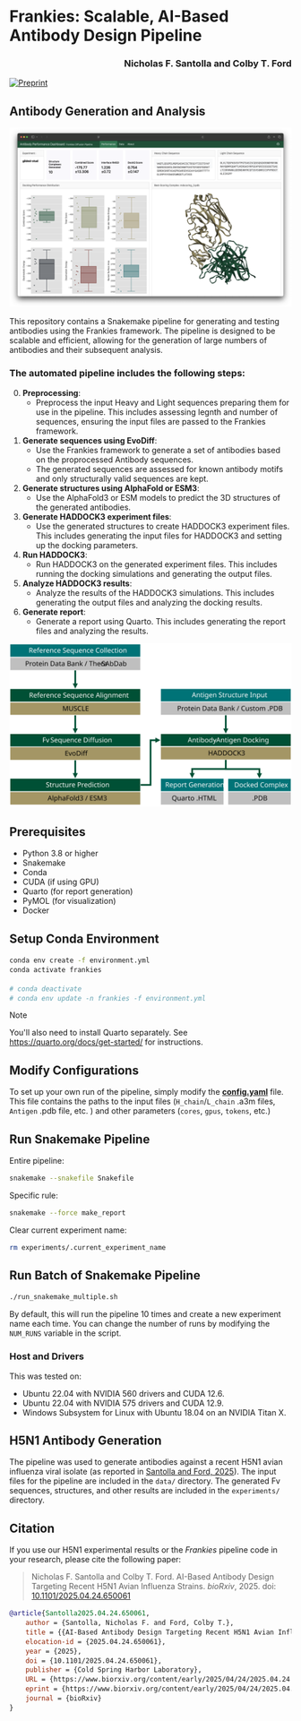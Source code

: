# Frankies: Scalable, AI-Based  Antibody Design Pipeline

<h3 align="right">Nicholas F. Santolla and Colby T. Ford</h3>

[![Preprint](https://img.shields.io/badge/bioRxiv-10.1101/2025.04.24.650061-bb2635?style=for-the-badge&logo=read.cv)](https://www.biorxiv.org/content/10.1101/2025.04.24.650061)


## Antibody Generation and Analysis

![](figures/dashboard_gilded-stud.png)

This repository contains a Snakemake pipeline for generating and testing antibodies using the Frankies framework. The pipeline is designed to be scalable and efficient, allowing for the generation of large numbers of antibodies and their subsequent analysis.

### The automated pipeline includes the following steps:

0. **Preprocessing**: 
    - Preprocess the input Heavy and Light sequences preparing them for use in the pipeline. This includes assessing legnth and number of sequences, ensuring the input files are passed to the Frankies framework.
1. **Generate sequences using EvoDiff**: 
    - Use the Frankies framework to generate a set of antibodies based on the proprocessed Antibody sequences.
    - The generated sequences are assessed for known antibody motifs and only structurally valid sequences are kept.
2. **Generate structures using AlphaFold or ESM3**: 
    - Use the AlphaFold3 or ESM models to predict the 3D structures of the generated antibodies.
3. **Generate HADDOCK3 experiment files**:
    - Use the generated structures to create HADDOCK3 experiment files. This includes generating the input files for HADDOCK3 and setting up the docking parameters.
4. **Run HADDOCK3**:
    - Run HADDOCK3 on the generated experiment files. This includes running the docking simulations and generating the output files.
5. **Analyze HADDOCK3 results**:
    - Analyze the results of the HADDOCK3 simulations. This includes generating the output files and analyzing the docking results.
6. **Generate report**:
    - Generate a report using Quarto. This includes generating the report files and analyzing the results.


![](paper/workflow.svg)

## Prerequisites
- Python 3.8 or higher
- Snakemake
- Conda
- CUDA (if using GPU)
- Quarto (for report generation)
- PyMOL (for visualization)
- Docker

## Setup Conda Environment
```bash
conda env create -f environment.yml
conda activate frankies

# conda deactivate
# conda env update -n frankies -f environment.yml
```

> [!NOTE]  
> You'll also need to install Quarto separately. See https://quarto.org/docs/get-started/ for instructions.


## Modify Configurations

To set up your own run of the pipeline, simply modify the [**config.yaml**](config.yaml) file. This file contains the paths to the input files (`H_chain`/`L_chain` .a3m files, `Antigen` .pdb file, etc. ) and other parameters (`cores`, `gpus`, `tokens`, etc.)

## Run Snakemake Pipeline

Entire pipeline:
```bash
snakemake --snakefile Snakefile
```

Specific rule:
```bash
snakemake --force make_report
```

Clear current experiment name:
```bash
rm experiments/.current_experiment_name
```

## Run Batch of Snakemake Pipeline

```bash
./run_snakemake_multiple.sh
```
By default, this will run the pipeline 10 times and create a new experiment name each time. You can change the number of runs by modifying the `NUM_RUNS` variable in the script.

### Host and Drivers
This was tested on:
 - Ubuntu 22.04 with NVIDIA 560 drivers and CUDA 12.6.
 - Ubuntu 22.04 with NVIDIA 575 drivers and CUDA 12.9.
 - Windows Subsystem for Linux with Ubuntu 18.04 on an NVIDIA Titan X.


## H5N1 Antibody Generation
The pipeline was used to generate antibodies against a recent H5N1 avian influenza viral isolate (as reported in [Santolla and Ford, 2025](https://www.biorxiv.org/content/10.1101/2025.04.24.650061v1)). The input files for the pipeline are included in the `data/` directory. The generated Fv sequences, structures, and other results are included in the `experiments/` directory. 

## Citation
If you use our H5N1 experimental results or the _Frankies_ pipeline code in your research, please cite the following paper:

> Nicholas F. Santolla and Colby T. Ford. AI-Based Antibody Design Targeting Recent H5N1 Avian Influenza Strains. 
_bioRxiv_, 2025. doi: [10.1101/2025.04.24.650061](https://doi.org/10.1101/2025.04.24.650061)


```bibtex
@article{Santolla2025.04.24.650061,
	author = {Santolla, Nicholas F. and Ford, Colby T.},
	title = {{AI-Based Antibody Design Targeting Recent H5N1 Avian Influenza Strains}},
	elocation-id = {2025.04.24.650061},
	year = {2025},
	doi = {10.1101/2025.04.24.650061},
	publisher = {Cold Spring Harbor Laboratory},
	URL = {https://www.biorxiv.org/content/early/2025/04/24/2025.04.24.650061},
	eprint = {https://www.biorxiv.org/content/early/2025/04/24/2025.04.24.650061.full.pdf},
	journal = {bioRxiv}
}
```